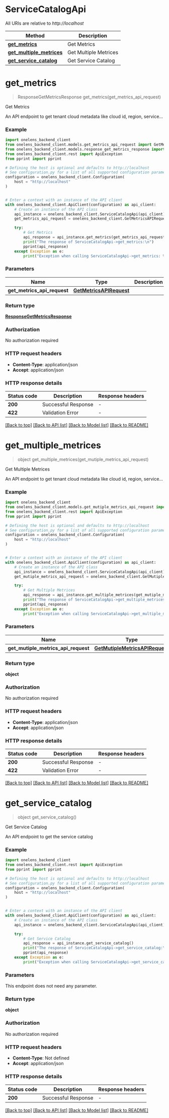 # ServiceCatalogApi

All URIs are relative to *http://localhost*

Method | Description
------------- | -------------
[**get_metrics**](ServiceCatalogApi.md#get_metrics) | Get Metrics
[**get_multiple_metrices**](ServiceCatalogApi.md#get_multiple_metrices) | Get Multiple Metrices
[**get_service_catalog**](ServiceCatalogApi.md#get_service_catalog) | Get Service Catalog


# **get_metrics**
> ResponseGetMetricsResponse get_metrics(get_metrics_api_request)

Get Metrics

An API endpoint to get tenant cloud metadata like cloud id, region, service...

### Example


```python
import onelens_backend_client
from onelens_backend_client.models.get_metrics_api_request import GetMetricsAPIRequest
from onelens_backend_client.models.response_get_metrics_response import ResponseGetMetricsResponse
from onelens_backend_client.rest import ApiException
from pprint import pprint

# Defining the host is optional and defaults to http://localhost
# See configuration.py for a list of all supported configuration parameters.
configuration = onelens_backend_client.Configuration(
    host = "http://localhost"
)


# Enter a context with an instance of the API client
with onelens_backend_client.ApiClient(configuration) as api_client:
    # Create an instance of the API class
    api_instance = onelens_backend_client.ServiceCatalogApi(api_client)
    get_metrics_api_request = onelens_backend_client.GetMetricsAPIRequest() # GetMetricsAPIRequest | 

    try:
        # Get Metrics
        api_response = api_instance.get_metrics(get_metrics_api_request)
        print("The response of ServiceCatalogApi->get_metrics:\n")
        pprint(api_response)
    except Exception as e:
        print("Exception when calling ServiceCatalogApi->get_metrics: %s\n" % e)
```



### Parameters


Name | Type | Description  | Notes
------------- | ------------- | ------------- | -------------
 **get_metrics_api_request** | [**GetMetricsAPIRequest**](GetMetricsAPIRequest.md)|  | 

### Return type

[**ResponseGetMetricsResponse**](ResponseGetMetricsResponse.md)

### Authorization

No authorization required

### HTTP request headers

 - **Content-Type**: application/json
 - **Accept**: application/json

### HTTP response details

| Status code | Description | Response headers |
|-------------|-------------|------------------|
**200** | Successful Response |  -  |
**422** | Validation Error |  -  |

[[Back to top]](#) [[Back to API list]](../README.md#documentation-for-api-endpoints) [[Back to Model list]](../README.md#documentation-for-models) [[Back to README]](../README.md)

# **get_multiple_metrices**
> object get_multiple_metrices(get_mutiple_metrics_api_request)

Get Multiple Metrices

An API endpoint to get tenant cloud metadata like cloud id, region, service...

### Example


```python
import onelens_backend_client
from onelens_backend_client.models.get_mutiple_metrics_api_request import GetMutipleMetricsAPIRequest
from onelens_backend_client.rest import ApiException
from pprint import pprint

# Defining the host is optional and defaults to http://localhost
# See configuration.py for a list of all supported configuration parameters.
configuration = onelens_backend_client.Configuration(
    host = "http://localhost"
)


# Enter a context with an instance of the API client
with onelens_backend_client.ApiClient(configuration) as api_client:
    # Create an instance of the API class
    api_instance = onelens_backend_client.ServiceCatalogApi(api_client)
    get_mutiple_metrics_api_request = onelens_backend_client.GetMutipleMetricsAPIRequest() # GetMutipleMetricsAPIRequest | 

    try:
        # Get Multiple Metrices
        api_response = api_instance.get_multiple_metrices(get_mutiple_metrics_api_request)
        print("The response of ServiceCatalogApi->get_multiple_metrices:\n")
        pprint(api_response)
    except Exception as e:
        print("Exception when calling ServiceCatalogApi->get_multiple_metrices: %s\n" % e)
```



### Parameters


Name | Type | Description  | Notes
------------- | ------------- | ------------- | -------------
 **get_mutiple_metrics_api_request** | [**GetMutipleMetricsAPIRequest**](GetMutipleMetricsAPIRequest.md)|  | 

### Return type

**object**

### Authorization

No authorization required

### HTTP request headers

 - **Content-Type**: application/json
 - **Accept**: application/json

### HTTP response details

| Status code | Description | Response headers |
|-------------|-------------|------------------|
**200** | Successful Response |  -  |
**422** | Validation Error |  -  |

[[Back to top]](#) [[Back to API list]](../README.md#documentation-for-api-endpoints) [[Back to Model list]](../README.md#documentation-for-models) [[Back to README]](../README.md)

# **get_service_catalog**
> object get_service_catalog()

Get Service Catalog

An API endpoint to get the service catalog

### Example


```python
import onelens_backend_client
from onelens_backend_client.rest import ApiException
from pprint import pprint

# Defining the host is optional and defaults to http://localhost
# See configuration.py for a list of all supported configuration parameters.
configuration = onelens_backend_client.Configuration(
    host = "http://localhost"
)


# Enter a context with an instance of the API client
with onelens_backend_client.ApiClient(configuration) as api_client:
    # Create an instance of the API class
    api_instance = onelens_backend_client.ServiceCatalogApi(api_client)

    try:
        # Get Service Catalog
        api_response = api_instance.get_service_catalog()
        print("The response of ServiceCatalogApi->get_service_catalog:\n")
        pprint(api_response)
    except Exception as e:
        print("Exception when calling ServiceCatalogApi->get_service_catalog: %s\n" % e)
```



### Parameters

This endpoint does not need any parameter.

### Return type

**object**

### Authorization

No authorization required

### HTTP request headers

 - **Content-Type**: Not defined
 - **Accept**: application/json

### HTTP response details

| Status code | Description | Response headers |
|-------------|-------------|------------------|
**200** | Successful Response |  -  |

[[Back to top]](#) [[Back to API list]](../README.md#documentation-for-api-endpoints) [[Back to Model list]](../README.md#documentation-for-models) [[Back to README]](../README.md)

